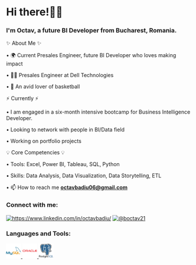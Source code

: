<h1 align="left">Hi there!🙋‍♂️</h1>

<h3 align="left"> I'm Octav, 
 a future BI Developer from Bucharest, Romania.</h3>

✨ About Me ✨

• 🌍 Current Presales Engineer, future BI Developer who loves making impact

• 👨‍💻 Presales Engineer at Dell Technologies

• 🏀 An avid lover of basketball

⚡️ Currently ⚡️

• I am engaged in a six-month intensive bootcamp for Business Intelligence Developer.

• Looking to network with people in BI/Data field

• Working on portfolio projects

💡 Core Competencies 💡

• Tools: Excel, Power BI, Tableau, SQL, Python

• Skills: Data Analysis, Data Visualization, Data Storytelling, ETL

• 📫 How to reach me **octavbadiu06@gmail.com**

<h3 align="left">Connect with me:</h3>
<p align="left">
<a href="https://linkedin.com/in/https://www.linkedin.com/in/octavbadiu/" target="blank"><img align="center" src="https://raw.githubusercontent.com/rahuldkjain/github-profile-readme-generator/master/src/images/icons/Social/linked-in-alt.svg" alt="https://www.linkedin.com/in/octavbadiu/" height="30" width="40" /></a>
<a href="" target="blank"><img align="center" src="https://raw.githubusercontent.com/rahuldkjain/github-profile-readme-generator/master/src/images/icons/Social/instagram.svg" alt="@boctav21" height="30" width="40" /></a>
</p>

<h3 align="left">Languages and Tools:</h3>
<p align="left"> <a href="https://www.mysql.com/" target="_blank" rel="noreferrer"> <img src="https://raw.githubusercontent.com/devicons/devicon/master/icons/mysql/mysql-original-wordmark.svg" alt="mysql" width="40" height="40"/> </a> <a href="https://www.oracle.com/" target="_blank" rel="noreferrer"> <img src="https://raw.githubusercontent.com/devicons/devicon/master/icons/oracle/oracle-original.svg" alt="oracle" width="40" height="40"/> </a> <a href="https://www.postgresql.org" target="_blank" rel="noreferrer"> <img src="https://raw.githubusercontent.com/devicons/devicon/master/icons/postgresql/postgresql-original-wordmark.svg" alt="postgresql" width="40" height="40"/> </a> </p>

<p><img align="center" src="https://github-readme-streak-stats.herokuapp.com/?user=octav06&" alt="" /></p>
